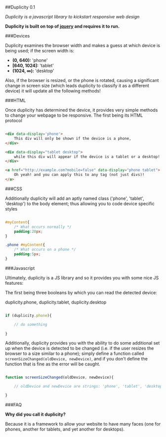 ##Duplicity 0.1

*Duplicity is a javascript library to kickstart responsive web design*

**Duplicity is built on top of [jquery](http://jquery.com/) and requires it to run.**

###Devices

Duplicity examines the browser width and makes a guess at which device is being used; if the screen width is:

* **(0, 640):** 'phone'
* **[640, 1024]:** 'tablet'
* **(1024, &infin;):** 'desktop'

Also, if the browser is resized, or the phone is rotated, causing a significant change in screen size (which leads duplicity to classify it as a different device) it will update all the following methods!

###HTML

Once duplicity has determined the device, it provides very simple methods to change your webpage to be responsive. The first being its HTML protocol

```HTML

<div data-display='phone'>
    This div will only be shown if the device is a phone,
</div>

<div data-display="tablet desktop">
    while this div will appear if the device is a tablet or a desktop!
</div>

<a href="http://example.com?mobile=false" data-display="phone tablet">
    Oh yeah! and you can apply this to any tag (not just divs)!
</a>

```

###CSS 

Additionally duplicity will add an aptly named class ('phone', 'tablet', 'desktop') to the body element; thus allowing you to code device specific styles

```CSS

#myContent{
    /* What occurs normally */ 
    padding:20px;
}

.phone #myContent{
    /* What occurs on a phone */ 
    padding:5px;
}

```

###Javascript

Ultimately, duplicity is a JS library and so it provides you with some nice JS features:

The first being three booleans by which you can read the detected device:

duplicity.phone, duplicity.tablet, duplicity.desktop

```javascript

if (duplicity.phone){

    // do something 
    
}

```
Additionally, duplicity provides you with the ability to do some additional set up when the device is detected to be changed (i.e. if the user resizes the browser to a size similar to a phone); simply define a function called `screenSizeChanged(oldDevice, newDevice)`, and if you don't define the function that is fine as the error will be caught.

```javascript

function screenSizeChanged(oldDevice, newDevice){

    // oldDevice and newDevice are strings: 'phone', 'tablet', 'desktop' 

}

```

###FAQ

**Why did you call it duplicity?**

Because it is a framework to allow your website to have many faces (one for phones, another for tablets, and yet another for desktops).
